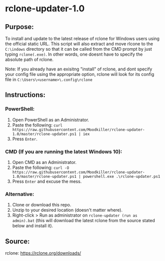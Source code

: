 # rclone-updater-1.0

## Purpose:

To install and update to the latest release of rclone for Windows users using the official static URL. This script will also extract and move rlcone to the `C:\indows` directory so that it can be called from the CMD prompt by just typing `rclone(.exe)`. In other words, one doesnt have to specify the absolute path of rclone. 

Note: If you already have an exisitng "install" of rclone, and dont specify your config file using the appropriate option, rclone will look for its config file in `C:\Users\<username>\.config\rclone`

## Instructions:
### PowerShell:
1. Open PowerShell as an Administrator.
2. Paste the following: `curl https://raw.githubusercontent.com/Moodkiller/rclone-updater-1.0/master/rclone-updater.ps1 | iex`
3. Press `Enter`.

### CMD (If you are running the latest Windows 10):
1. Open CMD as an Administrator.
2. Paste the following: `curl -O https://raw.githubusercontent.com/Moodkiller/rclone-updater-1.0/master/rclone-updater.ps1 | powershell.exe .\rclone-updater.ps1`
3. Press `Enter` and excuse the mess. 

### Alternative:
1. Clone or download this repo.
2. Unzip to your desired location (doesn't matter where).
3. Right-click > Run as administrator on `rclone-updater (run as admin).bat` (this will download the latest rclone from the source stated below and install it).

## Source:
rclone: https://rclone.org/downloads/
